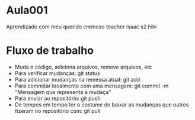 # Aula001

Aprendizado com meu querido cremoso teacher Isaac s2 hihi

# Fluxo de trabalho
* Muda o código, adiciona arquivos, remove arquivos, etc
* Para verificar mudanças: git status
* Para adicionar mudanças na remessa atual: git add .
* Para commitar localmente com uma mensagem: git commit -m "Mensagem que representa a mudaça"
* Para enviar ao repositório: git push
* De tempos em tempo ter o costume de baixar as mudanças que outros fizeram no repositório com: git pull
